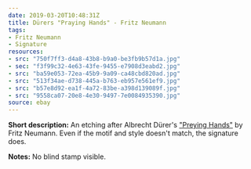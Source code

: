 ```yaml
---
date: 2019-03-20T10:48:31Z
title: Dürers "Praying Hands" - Fritz Neumann
tags:
- Fritz Neumann
- Signature
resources:
- src: "750f7ff3-d4a8-43b8-b9a0-be3fb9b57d1a.jpg"
- sec: "f3f99c32-4e63-43fe-9455-e7908d3eabd2.jpg"
- src: "ba59e053-72ea-45b9-9a09-ca48cbd820ad.jpg"
- src: "513f34ae-d738-445a-b763-eb957e561ef9.jpg"
- src: "b57e8d92-ea1f-4a72-83be-a398d139089f.jpg"
- src: "9558ca07-20e8-4e30-9497-7e0084935390.jpg"
source: ebay
---
```


**Short description:** An etching after Albrecht Dürer's ["Preying Hands"](https://en.wikipedia.org/wiki/Praying_Hands_(D%C3%BCrer)) by Fritz Neumann. Even if the motif and style doesn't match, the signature does.

**Notes:** No blind stamp visible.
